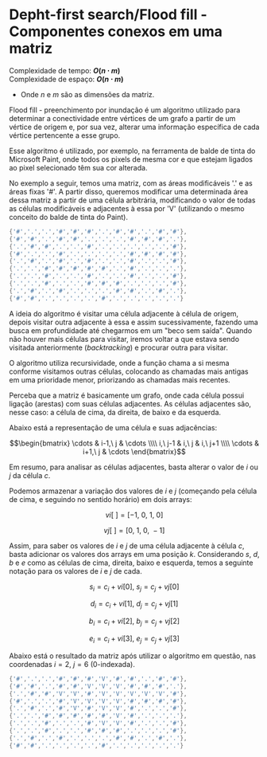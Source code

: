 # Depht-first search/Flood fill - Componentes conexos em uma matriz

Complexidade de tempo: **$O(n \cdot m)$**  
Complexidade de espaço: **$O(n \cdot m)$**  

- Onde $n$ e $m$ são as dimensões da matriz.

Flood fill - preenchimento por inundação é um algoritmo utilizado para determinar a conectividade entre vértices de um grafo a partir de um vértice de origem e, por sua vez, alterar uma informação específica de cada vértice pertencente a esse grupo.

Esse algoritmo é utilizado, por exemplo, na ferramenta de balde de tinta do Microsoft Paint, onde todos os pixels de mesma cor e que estejam ligados ao pixel selecionado têm sua cor alterada.

No exemplo a seguir, temos uma matriz, com as áreas modificáveis '.' e as áreas fixas '#'. A partir disso, queremos modificar uma determinada área dessa matriz a partir de uma célula arbitrária, modificando o valor de todas as células modificáveis e adjacentes à essa por 'V' (utilizando o mesmo conceito do balde de tinta do Paint).

```cpp
{'#','.','.','#','#','#','.','#','#','.','#','#'},
{'#','#','.','#','#','.','.','.','#','#','#','.'},
{'.','#','#','.','.','#','.','.','.','.','.','#'},
{'#','.','.','#','.','.','.','.','#','#','#','#'},
{'.','#','.','#','.','#','.','.','#','.','.','#'},
{'.','.','#','#','#','#','#','.','#','.','.','.'},
{'.','.','#','.','.','#','.','.','#','.','.','#'},
{'.','.','#','.','.','#','#','#','.','.','.','#'},
{'.','#','.','#','.','.','.','#','#','.','#','.'},
{'#','#','.','.','.','.','#','.','.','.','.','.'}
```

A ideia do algoritmo é visitar uma célula adjacente à célula de origem, depois visitar outra adjacente à essa e assim sucessivamente, fazendo uma busca em profundidade até chegarmos em um "beco sem saída". Quando não houver mais células para visitar, iremos voltar a que estava sendo visitada anteriormente (_backtracking_) e procurar outra para visitar.

O algoritmo utiliza recursividade, onde a função chama a si mesma conforme visitamos outras células, colocando as chamadas mais antigas em uma prioridade menor, priorizando as chamadas mais recentes.

Perceba que a matriz é basicamente um grafo, onde cada célula possui ligação (arestas) com suas células adjacentes. As células adjacentes são, nesse caso: a célula de cima, da direita, de baixo e da esquerda.

Abaixo está a representação de uma célula e suas adjacências:

```math
\begin{bmatrix}
  \cdots & i-1,\ j & \cdots \\\\
  i,\ j-1 & i,\ j & i,\ j+1 \\\\
  \cdots  & i+1,\ j  & \cdots
\end{bmatrix}
```

Em resumo, para analisar as células adjacentes, basta alterar o valor de $i$ ou $j$ da célula $c$.

Podemos armazenar a variação dos valores de $i$ e $j$ (começando pela célula de cima, e seguindo no sentido horário) em dois arrays:

$$vi[\ ] = [-1,\ 0,\ 1,\ 0]$$

$$vj[\ ] = [0,\ 1,\ 0,\ -1]$$

Assim, para saber os valores de $i$ e $j$ de uma célula adjacente à célula $c$, basta adicionar os valores dos arrays em uma posição $k$. Considerando $s$, $d$, $b$ e $e$ como as células de cima, direita, baixo e esquerda, temos a seguinte notação para os valores de $i$ e $j$ de cada.

$$s_{i} = c_{i} + vi[0],\ s_{j} = c_{j} + vj[0]$$

$$d_{i} = c_{i} + vi[1],\ d_{j} = c_{j} + vj[1]$$

$$b_{i} = c_{i} + vi[2],\ b_{j} = c_{j} + vj[2]$$

$$e_{i} = c_{i} + vi[3],\ e_{j} = c_{j} + vj[3]$$

Abaixo está o resultado da matriz após utilizar o algoritmo em questão, nas coordenadas $i = 2$, $j = 6$ ($0$-indexada).

```cpp
{'#','.','.','#','#','#','V','#','#','.','#','#'},
{'#','#','.','#','#','V','V','V','#','#','#','.'},
{'.','#','#','V','V','#','V','V','V','V','V','#'},
{'#','.','.','#','V','V','V','V','#','#','#','#'},
{'.','#','.','#','V','#','V','V','#','.','.','#'},
{'.','.','#','#','#','#','#','V','#','.','.','.'},
{'.','.','#','.','.','#','V','V','#','.','.','#'},
{'.','.','#','.','.','#','#','#','.','.','.','#'},
{'.','#','.','#','.','.','.','#','#','.','#','.'},
{'#','#','.','.','.','.','#','.','.','.','.','.'}
```